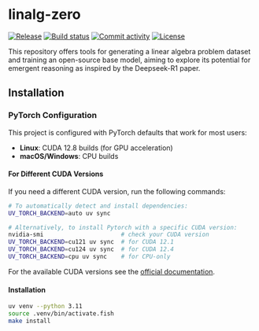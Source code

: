 # linalg-zero

[![Release](https://img.shields.io/github/v/release/atomwalk12/linalg-zero)](https://img.shields.io/github/v/release/atomwalk12/linalg-zero)
[![Build status](https://img.shields.io/github/actions/workflow/status/atomwalk12/linalg-zero/main.yml?branch=main)](https://github.com/atomwalk12/linalg-zero/actions/workflows/main.yml?query=branch%3Amain)
[![Commit activity](https://img.shields.io/github/commit-activity/m/atomwalk12/linalg-zero)](https://img.shields.io/github/commit-activity/m/atomwalk12/linalg-zero)
[![License](https://img.shields.io/github/license/atomwalk12/linalg-zero)](https://img.shields.io/github/license/atomwalk12/linalg-zero)

This repository offers tools for generating a linear algebra problem dataset and training an open-source base model, aiming to explore its potential for emergent reasoning as inspired by the Deepseek-R1 paper.

## Installation

### PyTorch Configuration

This project is configured with PyTorch defaults that work for most users:
- **Linux**: CUDA 12.8 builds (for GPU acceleration)
- **macOS/Windows**: CPU builds

#### For Different CUDA Versions

If you need a different CUDA version, run the following commands:

```bash
# To automatically detect and install dependencies:
UV_TORCH_BACKEND=auto uv sync

# Alternatively, to install Pytorch with a specific CUDA version:
nvidia-smi                      # check your CUDA version
UV_TORCH_BACKEND=cu121 uv sync  # for CUDA 12.1
UV_TORCH_BACKEND=cu124 uv sync  # for CUDA 12.4
UV_TORCH_BACKEND=cpu uv sync    # for CPU-only
```

For the available CUDA versions see the [official documentation](https://pytorch.org/get-started/locally/).

#### Installation
```bash
uv venv --python 3.11
source .venv/bin/activate.fish
make install
```
